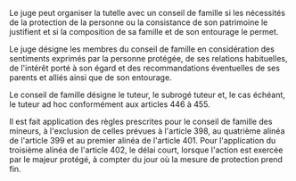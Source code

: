   
Le juge peut organiser la tutelle avec un conseil de famille si les nécessités de la protection de la personne ou la consistance de son patrimoine le justifient et si la composition de sa famille et de son entourage le permet.   

  
Le juge désigne les membres du conseil de famille en considération des sentiments exprimés par la personne protégée, de ses relations habituelles, de l'intérêt porté à son égard et des recommandations éventuelles de ses parents et alliés ainsi que de son entourage.   

  
Le conseil de famille désigne le tuteur, le subrogé tuteur et, le cas échéant, le tuteur ad hoc conformément aux articles 446 à 455.
  

  
Il est fait application des règles prescrites pour le conseil de famille des mineurs, à l'exclusion de celles prévues à l'article 398, au quatrième alinéa de l'article 399 et au premier alinéa de l'article 401. Pour l'application du troisième alinéa de l'article 402, le délai court, lorsque l'action est exercée par le majeur protégé, à compter du jour où la mesure de protection prend fin.  
